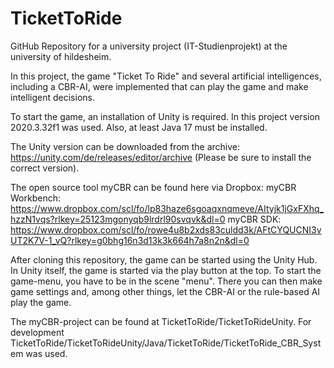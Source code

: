 # TicketToRide
GitHub Repository for a university project (IT-Studienprojekt) at the university of hildesheim.

In this project, the game "Ticket To Ride" and several artificial intelligences, including a CBR-AI, were implemented that can play the game and make intelligent decisions.

To start the game, an installation of Unity is required. In this project version 2020.3.32f1 was used. Also, at least Java 17 must be installed.

The Unity version can be downloaded from the archive: https://unity.com/de/releases/editor/archive (Please be sure to install the correct version).

The open source tool myCBR can be found here via Dropbox: 
myCBR Workbench: https://www.dropbox.com/scl/fo/lp83haze6sgoaqxnqmeve/AItyjk1jGxFXhq_hzzN1vqs?rlkey=25123mgonyqb9lrdrl90svqvk&dl=0
myCBR SDK: https://www.dropbox.com/scl/fo/rowe4u8b2xds83culdd3k/AFtCYQUCNI3vUT2K7V-1_vQ?rlkey=g0bhg16n3d13k3k664h7a8n2n&dl=0

After cloning this repository, the game can be started using the Unity Hub. In Unity itself, the game is started via the play button at the top. To start the game-menu, you have to be in the scene "menu". There you can then make game settings and, among other things, let the CBR-AI or the rule-based AI play the game.

The myCBR-project can be found at TicketToRide/TicketToRideUnity. For development TicketToRide/TicketToRideUnity/Java/TicketToRide/TicketToRide_CBR_System was used.
